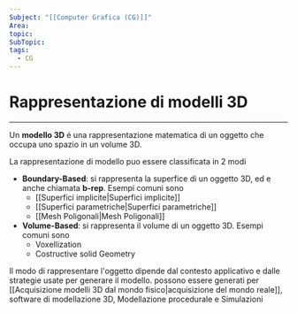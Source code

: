 ```yaml
---
Subject: "[[Computer Grafica (CG)]]"
Area: 
topic: 
SubTopic: 
tags:
  - CG
---
```


# Rappresentazione di modelli 3D
---
Un __modello 3D__ é una rappresentazione matematica di un oggetto che occupa uno spazio in un volume 3D. 

La rappresentazione di modello puo essere classificata in 2 modi
- __Boundary-Based__: si rappresenta la superfice di un oggetto 3D, ed e anche chiamata __b-rep__. Esempi comuni sono
	- [[Superfici implicite|Superfici implicite]]
	- [[Superfici parametriche|Superfici parametriche]]
	- [[Mesh Poligonali|Mesh Poligonali]]
- __Volume-Based__: si rappresenta il volume di un oggetto 3D. Esempi comuni sono 
	- Voxellization
	- Costructive solid Geometry

Il modo di rappresentare l'oggetto dipende dal contesto applicativo e dalle strategie usate per generare il modello. possono essere generati per [[Acquisizione modelli 3D dal mondo fisico|acquisizione del mondo reale]], software di modellazione 3D, Modellazione procedurale e Simulazioni 

